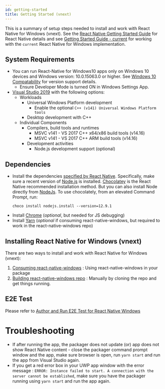 ```yaml
---
id: getting-started
title: Getting Started (vnext)
---
```


This is a summary of setup steps needed to install and work with React Native for Windows (vnext). See the [React Native Getting Started Guide](http://facebook.github.io/react-native/docs/getting-started.html) for React Native details and see [Getting Started Guide - current](https://github.com/microsoft/react-native-windows/blob/master/current/docs/GettingStarted.md) for working with the `current` React Native for Windows implementation.

## System Requirements

- You can run React-Native for Windows10 apps only on Windows 10 devices and Windows version: 10.0.15063.0 or higher. See [Windows 10 Compatability](win10-compat.md) for version support details.
  - Ensure Developer Mode is turned ON in Windows Settings App.
- [Visual Studio 2019](https://www.visualstudio.com/downloads) with the following options:
  - Workloads
    - Universal Windows Platform development
      - Enable the optional `C++ (v141) Universal Windows Platform tools`
    - Desktop development with C++
  - Individual Components
    - Compilers, build tools and runtimes
      - MSVC v141 - VS 2017 C++ x64/x86 build tools (v14.16)
      - MSVC v141 - VS 2017 C++ ARM build tools (v14.16)
    - Development activities
      - Node.js development support (optional)

## Dependencies

- Install the dependencies [specified by React Native](http://facebook.github.io/react-native/docs/getting-started.html#node-python2-jdk). Specifically, make sure a recent version of [Node.js](https://nodejs.org) is installed. [Chocolatey](https://chocolatey.org/) is the React Native recommended installation method. But you can also install Node directly from [NodeJs](https://nodejs.org/en/download/). To use chocolately, from an elevated Command Prompt, run:
  ```
  choco install nodejs.install --version=12.9.1
  ```
- Install [Chrome](https://www.google.com/chrome/) (_optional_, but needed for JS debugging)
- Install [Yarn](https://yarnpkg.com/en/docs/install) (_optional_ if consuming react-native-windows, but required to work in the react-native-windows repo)

## Installing React Native for Windows (vnext)

There are two ways to install and work with React Native for Windows (vnext):

1. [Consuming react-native-windows](consuming-rnw.md) : Using react-native-windows in your package
1. [Building react-native-windows repo](building-rnw.md) : Manually by cloning the repo and get things running.

## E2E Test

Please refer to [Author and Run E2E Test for React Native Windows](e2e-test.md)

# Troubleshooting

- If after running the app, the packager does not update (or) app does not show React Native content - close the packager command prompt window and the app, make sure browser is open, run `yarn start` and run the app from Visual Studio again.
- If you get a red error box in your UWP app window with the error message : `ERROR: Instance failed to start. A connection with the server cannot be established`, make sure you have the packager running using `yarn start` and run the app again.
